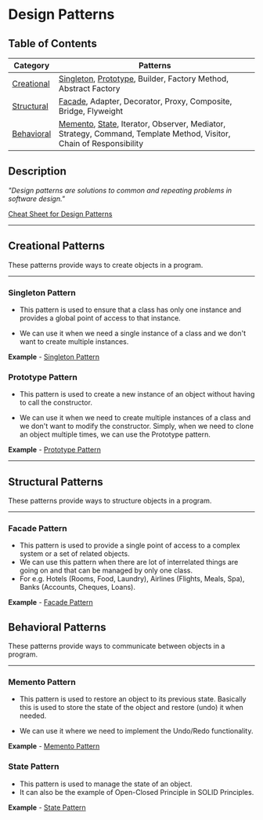 # Design Patterns

## Table of Contents

| Category | Patterns |
| --- | --- |
| [Creational](#creational-patterns) | [Singleton](#singleton-pattern), [Prototype](#prototype-pattern), Builder, Factory Method, Abstract Factory |
| [Structural](#structural-patterns) | [Facade](#facade-pattern), Adapter, Decorator, Proxy, Composite, Bridge, Flyweight |
| [Behavioral](#behavioral-patterns) | [Memento](#memento-pattern), [State](#state-pattern), Iterator, Observer, Mediator, Strategy, Command, Template Method, Visitor, Chain of Responsibility |

## Description

*"Design patterns are solutions to common and repeating problems in software design."*

[Cheat Sheet for Design Patterns](https://refactoring.guru)

___

## Creational Patterns

These patterns provide ways to create objects in a program.

___

### Singleton Pattern

- This pattern is used to ensure that a class has only one instance and provides a global point of access to that instance.

- We can use it when we need a single instance of a class and we don't want to create multiple instances.

**Example** - [Singleton Pattern](Singleton.php)

### Prototype Pattern

- This pattern is used to create a new instance of an object without having to call the constructor.

- We can use it when we need to create multiple instances of a class and we don't want to modify the constructor. Simply, when we need to clone an object multiple times, we can use the Prototype pattern.

**Example** - [Prototype Pattern](Prototype.php)

___

## Structural Patterns

These patterns provide ways to structure objects in a program.

___

### Facade Pattern

- This pattern is used to provide a single point of access to a complex system or a set of related objects.
- We can use this pattern when there are lot of interrelated things are going on and that can be managed by only one class.
- For e.g. Hotels (Rooms, Food, Laundry), Airlines (Flights, Meals, Spa), Banks (Accounts, Cheques, Loans).

**Example** - [Facade Pattern](Facade.php)

## Behavioral Patterns

These patterns provide ways to communicate between objects in a program.

___

### Memento Pattern

- This pattern is used to restore an object to its previous state. Basically this is used to store the state of the object and restore (undo) it when needed.

- We can use it where we need to implement the Undo/Redo functionality.

**Example** - [Memento Pattern](Memento.php)

### State Pattern

- This pattern is used to manage the state of an object.
- It can also be the example of Open-Closed Principle in SOLID Principles.

**Example** - [State Pattern](State.php)

